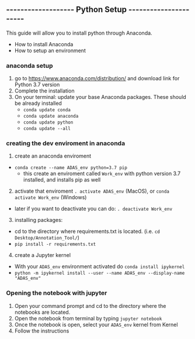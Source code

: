 ## ------------------- Python Setup ----------------------

This guide will allow you to install python through Anaconda.

- How to install Anaconda
- How to setup an environment 

### anaconda setup

1. go to https://www.anaconda.com/distribution/ and download link for Python 3.7 version
2. Complete the installation
3. On your terminal: update your base Anaconda packages. These should be already installed
    - `conda update conda`
    - `conda update anaconda`
    - `conda update python`
    - `conda update --all`

### creating the dev enviroment in anaconda

1. create an anaconda enviroment 
  - `conda create --name ADAS_env python=3.7 pip`
    - this create an enviroment called `Work_env` with python version 3.7 installed, and installs pip as well
2. activate that enviroment `. activate ADAS_env`  (MacOS), or  `conda activate Work_env`  (Windows)
  - later if you want to deactivate you can do:  `. deactivate Work_env`
3. installing packages:
  - cd to the directory where requirements.txt is located. (i.e. `cd Desktop/Annotation_Tool/`)
  - `pip install -r requirements.txt` 
4. create a Jupyter kernel
  - With your `ADAS_env` environment activated do `conda install ipykernel`
  - `python -m ipykernel install --user --name ADAS_env --display-name "ADAS_env"` 

### Opening the notebook with jupyter

1. Open your command prompt and cd to the directory where the notebooks are located. 
2. Open the notebook from terminal by typing `jupyter notebook`
3. Once the notebook is open, select your `ADAS_env` kernel from Kernel
4. Follow the instructions



